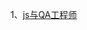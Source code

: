 1、[js与QA工程师][011]






[011]: <https://github.com/xiaoliuing/study-notes/blob/master/01/jsandQA/index.md>